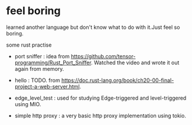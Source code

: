 # feel boring  
learned another language but don't know what to do with it.Just feel so boring.  

some rust practise  

- port sniffer : idea from https://github.com/tensor-programming/Rust_Port_Sniffer. Watched the video and wrote it out again from memory.  

- hello : TODO. from https://doc.rust-lang.org/book/ch20-00-final-project-a-web-server.html.

- edge_level_test : used for studying Edge-triggered and level-triggered using MIO.

- simple http proxy : a very basic http proxy implementation using tokio.